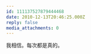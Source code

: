 ```yaml
---
id: 111137527879444468
date: 2010-12-13T20:46:25.000Z
reply: false
media_attachments: 0
---
```


我相信。每次都是真的。

